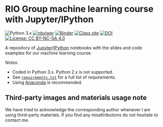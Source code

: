 # RIO Group machine learning course with Jupyter/IPython

![Python 3.x](https://img.shields.io/badge/python-3.x-green.svg)
[![nbviwer](https://img.shields.io/badge/view%20in-nbviewer-orange.svg)](http://nbviewer.jupyter.org/github/lmarti/machine-learning/tree/master/)
[![Binder](http://mybinder.org/badge.svg)](http://mybinder.org/repo/lmarti/machine-learning)
[![Class site](https://img.shields.io/badge/class%20site-lmarti.com%2Fml--2017--1-blue.svg?colorB=428bca)](http://lmarti.com/ml-2017-1)
[![DOI](https://zenodo.org/badge/DOI/10.5281/zenodo.495739.svg)](https://doi.org/10.5281/zenodo.495739)
[![License: CC BY-NC-SA 4.0](https://img.shields.io/badge/license-CC%20BY--NC--SA%204.0-lightgrey.svg)](http://creativecommons.org/licenses/by-nc-sa/4.0/)

A repository of [Jupyter](https://www.jupyter.org)/[IPython](https://www.ipython.org) notebooks with the slides and code examples for our machine learning course.

*Notes:*
* Coded in Python 3.x. Python 2.x is not supported.
* See [`requirements.txt`](https://github.com/lmarti/machine-learning/blob/master/requirements.txt) for a full list of requirements.
* Using [Anaconda](https://www.continuum.io/downloads) is recommended.

## Third-party images and materials usage note

We have tried to acknowledge the corresponding author whenever I am using third-party materials. If you find any misattributions do not hesitate to contact me.
